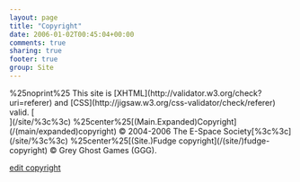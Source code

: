 ```yaml
---
layout: page
title: "Copyright"
date: 2006-01-02T00:45:04+00:00
comments: true
sharing: true
footer: true
group: Site
---
```


<div class=''>
%25noprint%25 This site is [XHTML](http://validator.w3.org/check?uri=referer) and 
[CSS](http://jigsaw.w3.org/css-validator/check/referer) valid. [</div>](/site/%3c%3c)
%25center%25[(Main.Expanded)Copyright](/(main/expanded)copyright) &copy; 2004-2006 The E-Space Society[%3c%3c](/site/%3c%3c)
%25center%25[(Site.)Fudge copyright](/(site/)fudge-copyright) &copy; Grey Ghost Games (GGG). 

[edit copyright](/{$default-group}/copyright?action=edit)
